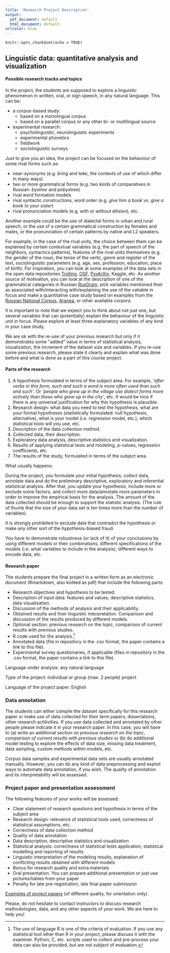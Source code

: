 ```yaml
---
title: 'Research Project Description'
output:
  pdf_document: default
  html_document: default
urlcolor: blue
---
```


```{r setup, include=FALSE}
knitr::opts_chunk$set(echo = TRUE)
```

## Linguistic data: quantitative analysis and visualization

#### Possible research tracks and topics

In the project, the students are supposed to explore a linguistic phenomenon in written, oral, or sign speech, in any natural language. This can be:  

- a corpus-based study:
    - based on a monolingual corpus
    - based on a parallel corpus or any other bi- or multilingual source
- experimental research:
    - psycholinguistic, neurolinguistic experiments
    - experimental phonetics
    - fieldwork
    - sociolinguistic surveys

Just to give you an idea, the project can be focused on the behaviour of some rival forms such as: 

- near-synonyms (e.g. _bring_ and _take_, the contexts of use of which differ in many ways) 
- two or more grammatical forms (e.g. two kinds of comparatives in Russian: _bystree_ and _pobystree_)
- rival word formation models
- rival syntactic constructions, word order (e.g. _give him a book_ vs. _give a book to your sister_)
- rival pronunciation models (e.g. with or without ellision), etc.

Another example could be the use of dialectal forms in urban and rural speech, 
or the use of a certain grammatical construction by females and males, 
or the pronunciation of certain patterns by native and L2 speakers.    

For example, in the case of the rival units, the choice between them can be explained by certain contextual variables (e.g. the part of speech of the neighbors, 
syntactics patterns), features of the rival units themselves (e.g. the gender of the noun, the tense of the verb), genre and register of the text, 
sociolinguistic parameters (e.g. age, sex, profession, education, place of birth). For inspiration, you can look at some examples of the data sets in the open data repositories [Trolling](https://opendata.uit.no/dataverse/trolling), [OSF](), [PsyArXiv](https://psyarxiv.com/), Kaggle, etc. As another source of motivation, you can look at the description of one of the grammatical categories in Russian [RusGram](http://rusgram.ru/index), pick variables mentioned their as associated with/interacting with/explaining the use of the vatiable in focus and make a quantitative case study based on examples from the [Russian National Corpus](https://ruscorpora.ru/), [Aranea](http://aranea.juls.savba.sk/), or other available corpora.

It is important to note that we expect you to think about not just one, but several variables that can (potentially) explain the behaviour of the linguistic unit in focus. Please explore at least three explanatory variables of any kind in your case study. 

We are ok with the re-use of your previous research but only if it demonstrates some "added" value in terms of statistical analysis, visualization, the increment of the dataset size and variables. If you re-use some previous research, please state it clearly and explain what was done before and what is done as a part of this course project. 

#### Parts of the research

1. A hypothesis formulated in terms of the subject area. For example, *‘after verbs in this form, such and such a word is more often used than such and such’*. Or *‘people who grew up in the village use dialect forms more actively than those who grew up in the city’*, etc. It would be nice if there is any universal justification for why this hypothesis is plausible.
2. Research design: what data you need to test the hypothesis, what are your formal hypotheses (statistically formulated: null hypothesis, alternative), what is your model (i.e. regression model, etc.), which statistical tools will you use, etc.
3. Description of the data collection method.
4. Collected data, their description.
5. Exploratory data analysis, descriptive statistics and visualization.
6. Results of applying statistical tests and modeling, p-values, regression coefficients, etc.
7. The results of the study, formulated in terms of the subject area.

What usually happens:

During the project, you formulate your initial hypothesis, collect data, annotate data and do the preliminary descriptive, exploratory and inferential statistical analysis. After that, you update your hypothesis, include more or exclude some factors, and collect more data/annotate more parameters in order to improve the empirical basis for the analysis. The amount of the data collected should be enough to support the statistic analysis. (The rule of thumb that the size of your data set is ten times more than the number of variables).

It is strongly prohibited to exclude data that contradict the hypothesis or make any other sort of the hypothesis-biased fraud.

You have to demonstrate robustness (or lack of it) of your conclusions by using different models or their combinations, different specifications of the models (i.e. what variables to include in the analysis), different ways to encode data, etc.

#### Research paper  
The students prepare the final project in a written form as an electronic
 document (Rmarkdown, also knitted as pdf) that include the following parts: 

- Research objectives and hypothesis to be tested.
- Description of input data: features and values, descriptive statistics, data visualisation.
- Discussion of the methods of analysis and their applicability.
- Obtained results and their linguistic interpretation. Comparison and discussion of the    results produced by different models.
- Optional section: previous research on the topic, comparison of current results with previous studies.
- R code used for the analysis.[^2]
- Annotated data (file in repository in the .csv format, the paper contains a link to this file).
- Experimental survey questionaries, if applicable (files in repository in the .csv format, the paper contains a link to this file). 

Language under analysis: any natural language  

Type of the project: individual or group (max. 2 people) project  

Language of the project paper: English  

### Data annotation  
The students can either compile the dataset specifically for this research paper or make use of data collected for their term papers, dissertations, other research actitivities. If you use data collected and annotated by other people please indicate it in your research paper. In this case, you will have to (a) write an additional section on *previous research on the topic, comparison of current results with previous studies* or (b) do additional model testing to explore the effects of data size, missing data treatment, data sampling, custom methods within models, etc.

Corpus data samples and experimental data sets are usually annotated manually. However, you can do any kind of data preprocessing and exploit ways to automate data annotation, if you wish. The quality of annotation and its interpretability will be assessed.  

### Project paper and presentation assessment 
The following features of your works will be assessed:

* Clear statement of research questions and hypothesis in terms of the subject area
* Research design: relevance of statistical tools used, correctness of statistical assumptions, etc.
* Correctness of data collection method
* Quality of data annotation
* Data description, descriptive statistics and visualization
* Statistical analysis: correctness of statistical tests application, statistical modelling and reporting of results
* Linguistic interpretation of the modeling results, explanation of conflicting results obtained with different models
* Bonus for research quality and extra materials
* Oral presentation. You can prepare additional presentation or just use pictures/tables from your paper
* Penalty for late pre-registration, late final paper submission

[Examples of project papers](https://agricolamz.github.io/2018-MAG_R_course/projects-previous-case-studies.html) (of different quality, for orientation only).

Please, do not hesitate to contact instructors to discuss research methodologies, data, and any other aspects of your work. We are here to help you!

[^2]: The use of language R is one of the criteria of evaluation. If you use any statistical tool other than R in your project, please discuss it with the examiner. Python, C, etc. scripts used to collect and pre-process your data can also be provided, but are not subject of evaluation.  
 
